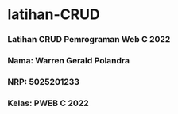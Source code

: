 # latihan-CRUD

### Latihan CRUD Pemrograman Web C 2022

### Nama: Warren Gerald Polandra

### NRP: 5025201233

### Kelas: PWEB C 2022

